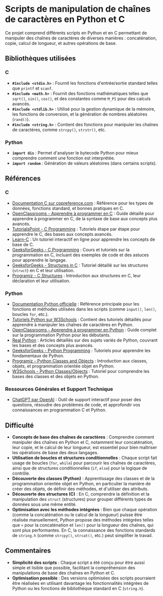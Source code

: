 # Scripts de manipulation de chaînes de caractères en Python et C

Ce projet comprend différents scripts en Python et en C permettant de manipuler des chaînes de caractères de diverses manières : concaténation, copie, calcul de longueur, et autres opérations de base.

## Bibliothèques utilisées

### C
* **`#include <stdio.h>`** : Fournit les fonctions d'entrée/sortie standard telles que `printf` et `scanf`.
* **`#include <math.h>`** : Fournit des fonctions mathématiques telles que `sqrt()`, `sin()`, `cos()`, et des constantes comme `M_PI` pour des calculs avancés.
* **`#include <stdlib.h>`** : Utilisé pour la gestion dynamique de la mémoire, les fonctions de conversion, et la génération de nombres aléatoires (`rand()`).
* **`#include <string.h>`** : Contient des fonctions pour manipuler les chaînes de caractères, comme `strcpy()`, `strstr()`, etc.

### Python
* **`import dis`** : Permet d'analyser le bytecode Python pour mieux comprendre comment une fonction est interprétée.
* **`import random`** : Génération de valeurs aléatoires (dans certains scripts).

## Références

### C
* [Documentation C sur cppreference.com](https://en.cppreference.com/w/c) : Référence pour les types de données, fonctions standard, et bonnes pratiques en C.
* [OpenClassrooms - Apprendre à programmer en C](https://openclassrooms.com/fr/courses/19980-apprenez-a-programmer-en-c) : Guide détaillé pour apprendre à programmer en C, de la syntaxe de base aux concepts plus avancés.
* [TutorialsPoint - C Programming](https://www.tutorialspoint.com/cprogramming/index.htm) : Tutoriels étape par étape pour apprendre le C, des bases aux concepts avancés.
* [Learn-C](https://www.learn-c.org/) : Un tutoriel interactif en ligne pour apprendre les concepts de base de C.
* [GeeksforGeeks - C Programming](https://www.geeksforgeeks.org/c-programming-language/) : Cours et tutoriels sur la programmation en C, incluant des exemples de code et des astuces pour apprendre le langage.
* [GeeksforGeeks - Structures in C](https://www.geeksforgeeks.org/structures-c/) : Tutoriel détaillé sur les structures (`struct`) en C et leur utilisation.
* [Programiz - C Structures](https://www.programiz.com/c-programming/c-structures) : Introduction aux structures en C, leur déclaration et leur utilisation.

### Python
* [Documentation Python officielle](https://docs.python.org/3/) : Référence principale pour les fonctions et méthodes utilisées dans les scripts (comme `input()`, `len()`, boucles `for`, etc.).
* [Tutoriels Python sur W3Schools](https://www.w3schools.com/python/) : Contient des tutoriels détaillés pour apprendre à manipuler les chaînes de caractères en Python.
* [OpenClassrooms - Apprendre à programmer en Python](https://openclassrooms.com/fr/courses/235344-apprenez-a-programmer-en-python) : Guide complet sur la programmation Python pour les débutants.
* [Real Python](https://realpython.com/) : Articles détaillés sur des sujets variés de Python, couvrant les bases et des concepts plus avancés.
* [GeeksforGeeks - Python Programming](https://www.geeksforgeeks.org/python-programming-language/) : Tutoriels pour apprendre les fondamentaux de Python.
* [Programiz - Python Classes and Objects](https://www.programiz.com/python-programming/class) : Introduction aux classes, objets, et programmation orientée objet en Python.
* [W3Schools - Python Classes/Objects](https://www.w3schools.com/python/python_classes.asp) : Tutoriel pour comprendre les bases des classes et des objets en Python.

### Ressources Générales et Support Technique
* [ChatGPT par OpenAI](https://chat.openai.com/) : Outil de support interactif pour poser des questions, résoudre des problèmes de code, et approfondir vos connaissances en programmation C et Python.

## Difficulté
* **Concepts de base des chaînes de caractères** : Comprendre comment manipuler des chaînes en Python et C, notamment leur concaténation, leur copie, et le calcul de leur longueur, est essentiel pour bien maîtriser les opérations de base des deux langages.
* **Utilisation de boucles et structures conditionnelles** : Chaque script fait usage de boucles (`for`, `while`) pour parcourir les chaînes de caractères, ainsi que de structures conditionnelles (`if`, `else`) pour la logique de contrôle.
* **Découverte des classes (Python)** : Apprentissage des classes et de la programmation orientée objet en Python, en particulier la manière de créer des objets, de définir des méthodes, et d'utiliser des attributs.
* **Découverte des structures (C)** : En C, comprendre la définition et la manipulation des `struct` (structures) pour grouper différents types de données sous une même entité.
* **Optimisation avec les méthodes intégrées** : Bien que chaque opération (comme la concaténation ou le calcul de la longueur) puisse être réalisée manuellement, Python propose des méthodes intégrées telles que `+` pour la concaténation et `len()` pour la longueur des chaînes, qui sont plus performantes. En C, la connaissance des fonctions standards de `string.h` (comme `strcpy()`, `strcat()`, etc.) peut simplifier le travail.

## Commentaires
* **Simplicité des scripts** : Chaque script a été conçu pour être aussi simple et lisible que possible, facilitant la compréhension des manipulations de base des chaînes en Python et C.
* **Optimisation possible** : Des versions optimisées des scripts pourraient être réalisées en utilisant davantage les fonctionnalités intégrées de Python ou les fonctions de bibliothèque standard en C (`string.h`).
